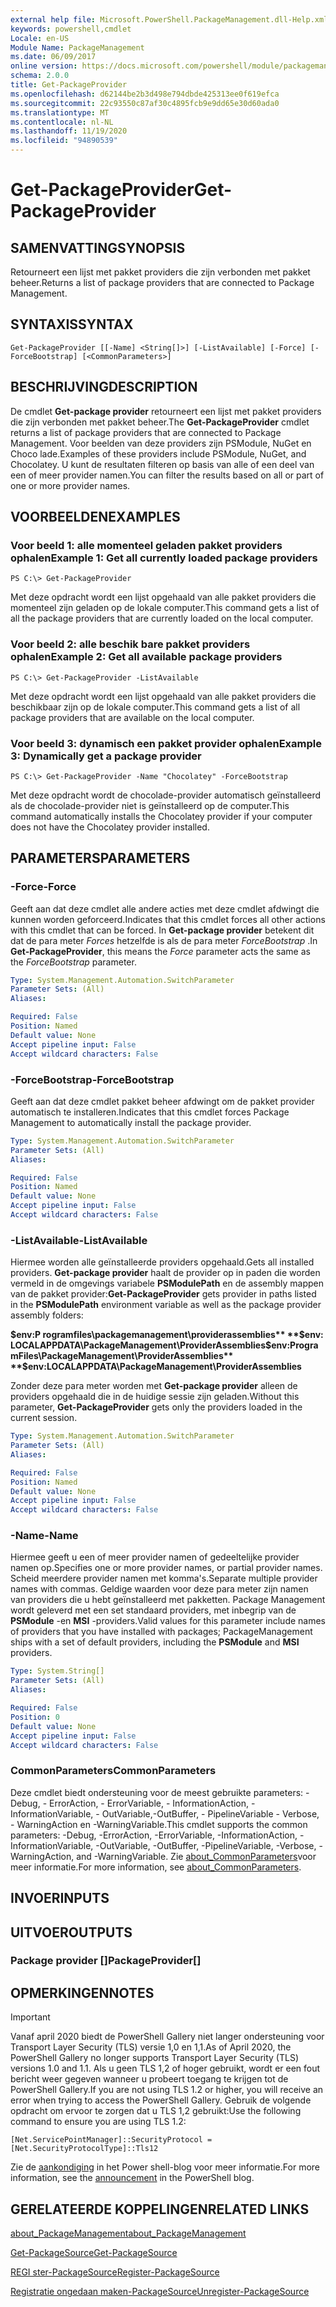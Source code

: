 ```yaml
---
external help file: Microsoft.PowerShell.PackageManagement.dll-Help.xml
keywords: powershell,cmdlet
Locale: en-US
Module Name: PackageManagement
ms.date: 06/09/2017
online version: https://docs.microsoft.com/powershell/module/packagemanagement/get-packageprovider?view=powershell-7&WT.mc_id=ps-gethelp
schema: 2.0.0
title: Get-PackageProvider
ms.openlocfilehash: d62144be2b3d498e794dbde425313ee0f619efca
ms.sourcegitcommit: 22c93550c87af30c4895fcb9e9dd65e30d60ada0
ms.translationtype: MT
ms.contentlocale: nl-NL
ms.lasthandoff: 11/19/2020
ms.locfileid: "94890539"
---
```

# <span data-ttu-id="bddc1-103">Get-PackageProvider</span><span class="sxs-lookup"><span data-stu-id="bddc1-103">Get-PackageProvider</span></span>

## <span data-ttu-id="bddc1-104">SAMENVATTING</span><span class="sxs-lookup"><span data-stu-id="bddc1-104">SYNOPSIS</span></span>
<span data-ttu-id="bddc1-105">Retourneert een lijst met pakket providers die zijn verbonden met pakket beheer.</span><span class="sxs-lookup"><span data-stu-id="bddc1-105">Returns a list of package providers that are connected to Package Management.</span></span>

## <span data-ttu-id="bddc1-106">SYNTAXIS</span><span class="sxs-lookup"><span data-stu-id="bddc1-106">SYNTAX</span></span>

```
Get-PackageProvider [[-Name] <String[]>] [-ListAvailable] [-Force] [-ForceBootstrap] [<CommonParameters>]
```

## <span data-ttu-id="bddc1-107">BESCHRIJVING</span><span class="sxs-lookup"><span data-stu-id="bddc1-107">DESCRIPTION</span></span>

<span data-ttu-id="bddc1-108">De cmdlet **Get-package provider** retourneert een lijst met pakket providers die zijn verbonden met pakket beheer.</span><span class="sxs-lookup"><span data-stu-id="bddc1-108">The **Get-PackageProvider** cmdlet returns a list of package providers that are connected to Package Management.</span></span>
<span data-ttu-id="bddc1-109">Voor beelden van deze providers zijn PSModule, NuGet en Choco lade.</span><span class="sxs-lookup"><span data-stu-id="bddc1-109">Examples of these providers include PSModule, NuGet, and Chocolatey.</span></span>
<span data-ttu-id="bddc1-110">U kunt de resultaten filteren op basis van alle of een deel van een of meer provider namen.</span><span class="sxs-lookup"><span data-stu-id="bddc1-110">You can filter the results based on all or part of one or more provider names.</span></span>

## <span data-ttu-id="bddc1-111">VOORBEELDEN</span><span class="sxs-lookup"><span data-stu-id="bddc1-111">EXAMPLES</span></span>

### <span data-ttu-id="bddc1-112">Voor beeld 1: alle momenteel geladen pakket providers ophalen</span><span class="sxs-lookup"><span data-stu-id="bddc1-112">Example 1: Get all currently loaded package providers</span></span>

```
PS C:\> Get-PackageProvider
```

<span data-ttu-id="bddc1-113">Met deze opdracht wordt een lijst opgehaald van alle pakket providers die momenteel zijn geladen op de lokale computer.</span><span class="sxs-lookup"><span data-stu-id="bddc1-113">This command gets a list of all the package providers that are currently loaded on the local computer.</span></span>

### <span data-ttu-id="bddc1-114">Voor beeld 2: alle beschik bare pakket providers ophalen</span><span class="sxs-lookup"><span data-stu-id="bddc1-114">Example 2: Get all available package providers</span></span>

```
PS C:\> Get-PackageProvider -ListAvailable
```

<span data-ttu-id="bddc1-115">Met deze opdracht wordt een lijst opgehaald van alle pakket providers die beschikbaar zijn op de lokale computer.</span><span class="sxs-lookup"><span data-stu-id="bddc1-115">This command gets a list of all package providers that are available on the local computer.</span></span>

### <span data-ttu-id="bddc1-116">Voor beeld 3: dynamisch een pakket provider ophalen</span><span class="sxs-lookup"><span data-stu-id="bddc1-116">Example 3: Dynamically get a package provider</span></span>

```
PS C:\> Get-PackageProvider -Name "Chocolatey" -ForceBootstrap
```

<span data-ttu-id="bddc1-117">Met deze opdracht wordt de chocolade-provider automatisch geïnstalleerd als de chocolade-provider niet is geïnstalleerd op de computer.</span><span class="sxs-lookup"><span data-stu-id="bddc1-117">This command automatically installs the Chocolatey provider if your computer does not have the Chocolatey provider installed.</span></span>

## <span data-ttu-id="bddc1-118">PARAMETERS</span><span class="sxs-lookup"><span data-stu-id="bddc1-118">PARAMETERS</span></span>

### <span data-ttu-id="bddc1-119">-Force</span><span class="sxs-lookup"><span data-stu-id="bddc1-119">-Force</span></span>

<span data-ttu-id="bddc1-120">Geeft aan dat deze cmdlet alle andere acties met deze cmdlet afdwingt die kunnen worden geforceerd.</span><span class="sxs-lookup"><span data-stu-id="bddc1-120">Indicates that this cmdlet forces all other actions with this cmdlet that can be forced.</span></span>
<span data-ttu-id="bddc1-121">In **Get-package provider** betekent dit dat de para meter *Forces* hetzelfde is als de para meter *ForceBootstrap* .</span><span class="sxs-lookup"><span data-stu-id="bddc1-121">In **Get-PackageProvider**, this means the *Force* parameter acts the same as the *ForceBootstrap* parameter.</span></span>

```yaml
Type: System.Management.Automation.SwitchParameter
Parameter Sets: (All)
Aliases:

Required: False
Position: Named
Default value: None
Accept pipeline input: False
Accept wildcard characters: False
```

### <span data-ttu-id="bddc1-122">-ForceBootstrap</span><span class="sxs-lookup"><span data-stu-id="bddc1-122">-ForceBootstrap</span></span>

<span data-ttu-id="bddc1-123">Geeft aan dat deze cmdlet pakket beheer afdwingt om de pakket provider automatisch te installeren.</span><span class="sxs-lookup"><span data-stu-id="bddc1-123">Indicates that this cmdlet forces Package Management to automatically install the package provider.</span></span>

```yaml
Type: System.Management.Automation.SwitchParameter
Parameter Sets: (All)
Aliases:

Required: False
Position: Named
Default value: None
Accept pipeline input: False
Accept wildcard characters: False
```

### <span data-ttu-id="bddc1-124">-ListAvailable</span><span class="sxs-lookup"><span data-stu-id="bddc1-124">-ListAvailable</span></span>

<span data-ttu-id="bddc1-125">Hiermee worden alle geïnstalleerde providers opgehaald.</span><span class="sxs-lookup"><span data-stu-id="bddc1-125">Gets all installed providers.</span></span>
<span data-ttu-id="bddc1-126">**Get-package provider** haalt de provider op in paden die worden vermeld in de omgevings variabele **PSModulePath** en de assembly mappen van de pakket provider:</span><span class="sxs-lookup"><span data-stu-id="bddc1-126">**Get-PackageProvider** gets provider in paths listed in the **PSModulePath** environment variable as well as the package provider assembly folders:</span></span>

<span data-ttu-id="bddc1-127">**$env:P rogramfiles\packagemanagement\providerassemblies** **$env: LOCALAPPDATA\PackageManagement\ProviderAssemblies**</span><span class="sxs-lookup"><span data-stu-id="bddc1-127">**$env:ProgramFiles\PackageManagement\ProviderAssemblies** **$env:LOCALAPPDATA\PackageManagement\ProviderAssemblies**</span></span>

<span data-ttu-id="bddc1-128">Zonder deze para meter worden met **Get-package provider** alleen de providers opgehaald die in de huidige sessie zijn geladen.</span><span class="sxs-lookup"><span data-stu-id="bddc1-128">Without this parameter, **Get-PackageProvider** gets only the providers loaded in the current session.</span></span>

```yaml
Type: System.Management.Automation.SwitchParameter
Parameter Sets: (All)
Aliases:

Required: False
Position: Named
Default value: None
Accept pipeline input: False
Accept wildcard characters: False
```

### <span data-ttu-id="bddc1-129">-Name</span><span class="sxs-lookup"><span data-stu-id="bddc1-129">-Name</span></span>

<span data-ttu-id="bddc1-130">Hiermee geeft u een of meer provider namen of gedeeltelijke provider namen op.</span><span class="sxs-lookup"><span data-stu-id="bddc1-130">Specifies one or more provider names, or partial provider names.</span></span>
<span data-ttu-id="bddc1-131">Scheid meerdere provider namen met komma's.</span><span class="sxs-lookup"><span data-stu-id="bddc1-131">Separate multiple provider names with commas.</span></span>
<span data-ttu-id="bddc1-132">Geldige waarden voor deze para meter zijn namen van providers die u hebt geïnstalleerd met pakketten. Package Management wordt geleverd met een set standaard providers, met inbegrip van de **PSModule** -en **MSI** -providers.</span><span class="sxs-lookup"><span data-stu-id="bddc1-132">Valid values for this parameter include names of providers that you have installed with packages; PackageManagement ships with a set of default providers, including the **PSModule** and **MSI** providers.</span></span>

```yaml
Type: System.String[]
Parameter Sets: (All)
Aliases:

Required: False
Position: 0
Default value: None
Accept pipeline input: False
Accept wildcard characters: False
```

### <span data-ttu-id="bddc1-133">CommonParameters</span><span class="sxs-lookup"><span data-stu-id="bddc1-133">CommonParameters</span></span>

<span data-ttu-id="bddc1-134">Deze cmdlet biedt ondersteuning voor de meest gebruikte parameters: -Debug, - ErrorAction, - ErrorVariable, - InformationAction, -InformationVariable, - OutVariable,-OutBuffer, - PipelineVariable - Verbose, - WarningAction en -WarningVariable.</span><span class="sxs-lookup"><span data-stu-id="bddc1-134">This cmdlet supports the common parameters: -Debug, -ErrorAction, -ErrorVariable, -InformationAction, -InformationVariable, -OutVariable, -OutBuffer, -PipelineVariable, -Verbose, -WarningAction, and -WarningVariable.</span></span> <span data-ttu-id="bddc1-135">Zie [about_CommonParameters](https://go.microsoft.com/fwlink/?LinkID=113216)voor meer informatie.</span><span class="sxs-lookup"><span data-stu-id="bddc1-135">For more information, see [about_CommonParameters](https://go.microsoft.com/fwlink/?LinkID=113216).</span></span>

## <span data-ttu-id="bddc1-136">INVOER</span><span class="sxs-lookup"><span data-stu-id="bddc1-136">INPUTS</span></span>

## <span data-ttu-id="bddc1-137">UITVOER</span><span class="sxs-lookup"><span data-stu-id="bddc1-137">OUTPUTS</span></span>

### <span data-ttu-id="bddc1-138">Package provider []</span><span class="sxs-lookup"><span data-stu-id="bddc1-138">PackageProvider[]</span></span>

## <span data-ttu-id="bddc1-139">OPMERKINGEN</span><span class="sxs-lookup"><span data-stu-id="bddc1-139">NOTES</span></span>

> [!IMPORTANT]
> <span data-ttu-id="bddc1-140">Vanaf april 2020 biedt de PowerShell Gallery niet langer ondersteuning voor Transport Layer Security (TLS) versie 1,0 en 1,1.</span><span class="sxs-lookup"><span data-stu-id="bddc1-140">As of April 2020, the PowerShell Gallery no longer supports Transport Layer Security (TLS) versions 1.0 and 1.1.</span></span> <span data-ttu-id="bddc1-141">Als u geen TLS 1,2 of hoger gebruikt, wordt er een fout bericht weer gegeven wanneer u probeert toegang te krijgen tot de PowerShell Gallery.</span><span class="sxs-lookup"><span data-stu-id="bddc1-141">If you are not using TLS 1.2 or higher, you will receive an error when trying to access the PowerShell Gallery.</span></span> <span data-ttu-id="bddc1-142">Gebruik de volgende opdracht om ervoor te zorgen dat u TLS 1,2 gebruikt:</span><span class="sxs-lookup"><span data-stu-id="bddc1-142">Use the following command to ensure you are using TLS 1.2:</span></span>
>
> `[Net.ServicePointManager]::SecurityProtocol = [Net.SecurityProtocolType]::Tls12`
>
> <span data-ttu-id="bddc1-143">Zie de [aankondiging](https://devblogs.microsoft.com/powershell/powershell-gallery-tls-support/) in het Power shell-blog voor meer informatie.</span><span class="sxs-lookup"><span data-stu-id="bddc1-143">For more information, see the [announcement](https://devblogs.microsoft.com/powershell/powershell-gallery-tls-support/) in the PowerShell blog.</span></span>

## <span data-ttu-id="bddc1-144">GERELATEERDE KOPPELINGEN</span><span class="sxs-lookup"><span data-stu-id="bddc1-144">RELATED LINKS</span></span>

[<span data-ttu-id="bddc1-145">about_PackageManagement</span><span class="sxs-lookup"><span data-stu-id="bddc1-145">about_PackageManagement</span></span>](../Microsoft.PowerShell.Core/About/about_PackageManagement.md)

[<span data-ttu-id="bddc1-146">Get-PackageSource</span><span class="sxs-lookup"><span data-stu-id="bddc1-146">Get-PackageSource</span></span>](Get-PackageSource.md)

[<span data-ttu-id="bddc1-147">REGI ster-PackageSource</span><span class="sxs-lookup"><span data-stu-id="bddc1-147">Register-PackageSource</span></span>](Register-PackageSource.md)

[<span data-ttu-id="bddc1-148">Registratie ongedaan maken-PackageSource</span><span class="sxs-lookup"><span data-stu-id="bddc1-148">Unregister-PackageSource</span></span>](Unregister-PackageSource.md)
